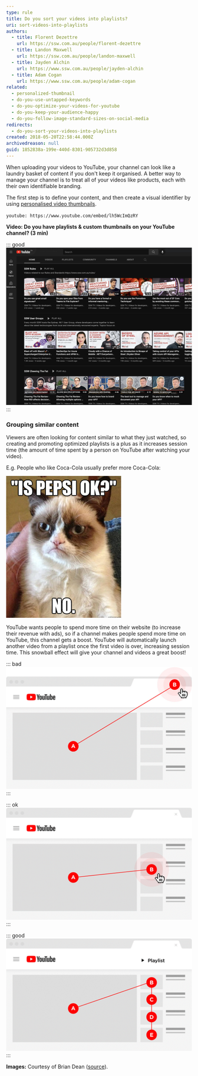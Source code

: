 ```yaml
---
type: rule
title: Do you sort your videos into playlists?
uri: sort-videos-into-playlists
authors:
  - title: Florent Dezettre
    url: https://ssw.com.au/people/florent-dezettre
  - title: Landon Maxwell
    url: https://ssw.com.au/people/landon-maxwell
  - title: Jayden Alchin
    url: https://www.ssw.com.au/people/jayden-alchin
  - title: Adam Cogan
    url: https://www.ssw.com.au/people/adam-cogan
related:
  - personalized-thumbnail
  - do-you-use-untapped-keywords
  - do-you-optimize-your-videos-for-youtube
  - do-you-keep-your-audience-happy
  - do-you-follow-image-standard-sizes-on-social-media
redirects:
  - do-you-sort-your-videos-into-playlists
created: 2018-05-20T22:58:44.000Z
archivedreason: null
guid: 1852838a-199e-440d-8301-905732d3d858
---
```

When uploading your videos to YouTube, your channel can look like a laundry basket of content if you don't keep it organised. A better way to manage your channel is to treat all of your videos like products, each with their own identifiable branding.  

The first step is to define your content, and then create a visual identifier by using [personalised video thumbnails](/video-thumbnails).

`youtube: https://www.youtube.com/embed/lh5WcImQzRY`

**Video: Do you have playlists & custom thumbnails on your YouTube channel? (3 min)**

::: good
![Figure: Good example - Content is sorted into playlists that have their own unique thumbnail theme](/rules/sort-videos-into-playlists/youtube-playlists-good.png)
:::

### Grouping similar content

Viewers are often looking for content similar to what they just watched, so creating and promoting optimized playlists is a plus as it increases session time (the amount of time spent by a person on YouTube after watching your video).

E.g. People who like Coca-Cola usually prefer more Coca-Cola:

![Figure: Viewers want more of what they already like](/rules/sort-videos-into-playlists/pepsicat.jpg)

YouTube wants people to spend more time on their website (to increase their revenue with ads), so if a channel makes people spend more time on YouTube, this channel gets a boost. YouTube will automatically launch another video from a playlist once the first video is over, increasing session time. This snowball effect will give your channel and videos a great boost!

::: bad
![Figure: Bad example - People leaving YouTube after (or even while) watching one of your videos will rank you (and your content) down](/rules/sort-videos-into-playlists/playlist_bad.png)
:::

::: ok
![Figure: OK example - People watching another video after yours will give you a little boost](/rules/sort-videos-into-playlists/playlist_ok.png)
:::

::: good
![Figure: Good example - People watching a video from your playlist are more likely to keep watching more of your videos, giving you a big boost!](/rules/sort-videos-into-playlists/playlist_good.png)
:::

 **Images:** Courtesy of Brian Dean ([source](https://backlinko.com/grow-youtube-channel)).

